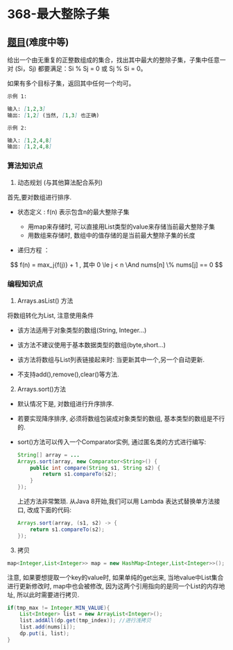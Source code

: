 # 368-最大整除子集

## [题目](https://leetcode-cn.com/problems/largest-divisible-subset/)(难度中等)

给出一个由无重复的正整数组成的集合，找出其中最大的整除子集，子集中任意一对 (Si，Sj) 都要满足：Si % Sj = 0 或 Sj % Si = 0。

如果有多个目标子集，返回其中任何一个均可。

~~~markdown
示例 1:

输入: [1,2,3]
输出: [1,2] (当然, [1,3] 也正确)

示例 2:

输入: [1,2,4,8]
输出: [1,2,4,8]
~~~

### 算法知识点
1. 动态规划 (与其他算法配合系列)

首先,要对数组进行排序.

- 状态定义 : f(n) 表示包含n的最大整除子集
    - 用map来存储时, 可以直接用List类型的value来存储当前最大整除子集
    - 用数组来存储时, 数组中的值存储的是当前最大整除子集的长度

- 递归方程 ：

$$
f(n) = max_j{f(j)} + 1 , 其中  0 \le j < n \And nums[n] \% nums[j] == 0 
$$

### 编程知识点

1. Arrays.asList() 方法

将数组转化为List, 注意使用条件

- 该方法适用于对象类型的数组(String, Integer...)

- 该方法不建议使用于基本数据类型的数组(byte,short...)

- 该方法将数组与List列表链接起来时: 当更新其中一个,另一个自动更新.

- 不支持add(),remove(),clear()等方法.

2. Arrays.sort()方法

- 默认情况下是, 对数组进行升序排序.

- 若要实现降序排序, 必须将数组包装成对象类型的数组, 基本类型的数组是不行的.

- sort()方法可以传入一个Comparator实例, 通过匿名类的方式进行编写:

    ~~~Java
    String[] array = ...
    Arrays.sort(array, new Comparator<String>() {
        public int compare(String s1, String s2) {
            return s1.compareTo(s2);
        }
    });
    ~~~

    上述方法非常繁琐. 从Java 8开始,我们可以用 Lambda 表达式替换单方法接口, 改成下面的代码:

    ~~~Java
    Arrays.sort(array, (s1, s2) -> {
        return s1.compareTo(s2);
    });
    ~~~

3. 拷贝

~~~Java
map<Integer,List<Integer>> map = new HashMap<Integer,List<Integer>>();
~~~

注意, 如果要想提取一个key的value时, 如果单纯的get出来, 当地value中List集合进行更新修改时, map中也会被修改, 因为这两个引用指向的是同一个List的内存地址, 所以此时需要进行拷贝.

~~~Java 
if(tmp_max != Integer.MIN_VALUE){
    List<Integer> list = new ArrayList<Integer>();
    list.addAll(dp.get(tmp_index)); //进行浅拷贝
    list.add(nums[i]);
    dp.put(i, list);
}
~~~